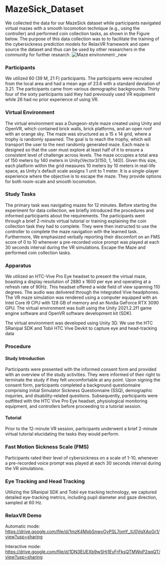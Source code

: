 # MazeSick_Dataset

We collected the data for our MazeSick dataset while participants navigated virtual mazes with a smooth locomotion technique (e.g., using the controller) and performed coin collection tasks, as shown in the Figure below. The purpose of this data collection was to to facilitate the training of the cybersickness prediction models for RelaxVR framework and open source the dataset and thus can be used by other researchers in the community for further research.
![Maze environment _new](https://github.com/user-attachments/assets/1991af37-1492-4c54-8385-ee8c25963359)

### Participants
We utilized 60 (39 M, 21 F) participants. The participants were recruited from the local area and had a mean age of 23.6 with a standard deviation of 3.21. The participants came from various demographic backgrounds. Thirty four of the sixty participants said they had previously used VR equipment while 26 had no prior experience of using VR.


### Virtual Environment
The virtual environment was a Dungeon-style maze created using Unity and OpenVR, which contained brick walls, brick platforms, and an open roof with an orange sky. The maze was structured as a 15 x 14 grid, where a trophy is randomly spawned. 
The goal is to reach the trophy, which will transport the user to the next randomly generated maze. Each maze is designed so that the user must explore at least half of it to ensure a consistent level of challenge across levels. 
The maze occupies a total area of 150 meters by 140 meters in Unity(Vector3(150, 1, 140)). Given this size, each platform within the grid measures  10 meters by 10 meters in real-life space, as Unity's default scale assigns 1 unit to 1 meter. 
It is a single-player experience where the objective is to escape the maze. They provide options for both room-scale and smooth locomotion.
### Study Tasks
The primary task was navigating mazes for 12 minutes. Before starting the experiment for data collection, we briefly introduced the procedures and informed participants about the requirements. 
The participants went through a brief 2-minute virtual tutorial or training explaining the coin collection task they had to complete. They were then instructed to use the controller to complete the maze navigation with the learned task. 
Furthermore, We emphasized verbally reporting their discomfort on an FMS score of 0 to 10 whenever a pre-recorded voice prompt was played at each $30$ seconds interval during the VR simulations.
Escape the Maze and performed coin collection tasks.
### Apparatus
We utilized an HTC-Vive Pro Eye headset to present the virtual maze, boasting a display resolution of 2880 x 1600 per eye and operating at a refresh rate of 90Hz. This headset offered a wide field of view spanning 110 degrees. 
The audio was delivered through the integrated Vive headphones. The VR maze simulation was rendered using a computer equipped with an Intel Core i9 CPU with 128 GB of memory and an Nvidia GeForce RTX 3090 GPU. 
The virtual environment was built using the Unity 2021.2.2f1 game engine software and OpenVR software development kit (SDK).

The virtual environment was developed using Unity 3D. We use the HTC SRanipal SDK and Tobii HTC Vive Devkit to capture eye and head-tracking data


### Procedure

#### Study Introduction
Participants were presented with the informed consent form and provided with an overview of the study activities. They were informed of their right to terminate the study if they felt uncomfortable at any point. Upon signing the consent form, participants completed a background questionnaire comprising initial Simulator Sickness Questionnaire (SSQ), demographic inquiries, and disability-related questions. Subsequently, participants were outfitted with the HTC Vive Pro Eye headset, physiological monitoring equipment, and controllers before proceeding to a tutorial session.

#### Tutorial
Prior to the 12-minute VR session, participants underwent a brief 2-minute virtual tutorial elucidating the tasks they would perform.

### Fast Motion Sickness Scale (FMS)
Participants rated their level of cybersickness on a scale of 1-10, whenever a pre-recorded voice prompt was played at each $30$ seconds interval during the VR simulations.

### Eye Tracking and  Head Tracking
Utilizing the SRanipal SDK and Tobii eye tracking technology, we captured detailed eye-tracking metrics, including pupil diameter and gaze direction, sampled at 60 Hz.

### RelaxVR Demo 
Automatic mode: https://drive.google.com/file/d/1mzK4MxbSnwvOyPSL7omY_IU0VqXAoGr1/view?usp=sharing 

Interactive mode: https://drive.google.com/file/d/1DN3EUEXb9wSHj1EyFrFksQTMWoP2qqQT/view?usp=sharing






